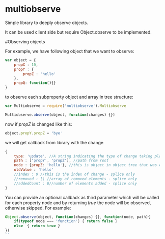 # multiobserve

Simple library to deeply observe objects.

It can be used client side but require Object.observe to be implemented.

#Observing objects

For example, we have following object that we want to observe:

```js
var object = {
    propX : 10,
    propY : {
        propZ : 'hello'
    },
    propQ: function(){}
}
```

to observe each subproperty object and array in tree structure:

```js
var Multiobserve = require('multiobserve').Multiobserve

Multiobserve.observe(object, function(changes) {})
```

now if *propZ* is changed like this:

```js
object.propY.propZ = 'bye'
```

we will get callback from library with the change:

```js
{
    type: 'update', //A string indicating the type of change taking place. One of "add", "update", "delete" or "splice".
    path : ['propY', 'propZ'], //path from root
    node : {propZ: 'hello'}, //this is object in object tree that was changed
    oldValue : 'hello'
    //index : 0 //this is the index of change - splice only
    //removed : [] //array of removed elements - splice only
    //addedCount : 0//number of elements added - splice only
}
```
You can provide an optional callback as third parameter which will be called for each property node and by returning *true* the node will be observed, otherwise skipped. For example:

```js
Object.observe(object, function(changes) {}, function(node, path){
    if(typeof node === 'function') { return false }
    else  { return true }
})
``



